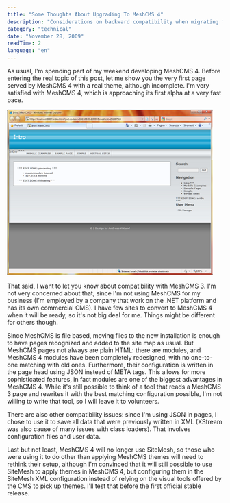 ```yaml
---
title: "Some Thoughts About Upgrading To MeshCMS 4"
description: "Considerations on backward compatibility when migrating from MeshCMS 3 to MeshCMS 4, including changes to modules, configuration, and SiteMesh integration."
category: "technical"
date: "November 28, 2009"
readTime: 2
language: "en"
---
```


As usual, I'm spending part of my weekend developing MeshCMS 4. Before entering the real topic of this post, let me show you the very first page served by MeshCMS 4 with a real theme, although incomplete. I'm very satisfied with MeshCMS 4, which is approaching its first alpha at a very fast pace.

![Screenshot of the first MeshCMS 4 page with a real theme applied](/images/blog/firstmeshcms4page.png)

That said, I want to let you know about compatibility with MeshCMS 3. I'm not very concerned about that, since I'm not using MeshCMS for my business (I'm employed by a company that work on the .NET platform and has its own commercial CMS). I have few sites to convert to MeshCMS 4 when it will be ready, so it's not big deal for me. Things might be different for others though.

Since MeshCMS is file based, moving files to the new installation is enough to have pages recognized and added to the site map as usual. But MeshCMS pages not always are plain HTML: there are modules, and MeshCMS 4 modules have been completely redesigned, with no one-to-one matching with old ones. Furthermore, their configuration is written in the page head using JSON instead of META tags. This allows for more sophisticated features, in fact modules are one of the biggest advantages in MeshCMS 4. While it's still possible to think of a tool that reads a MeshCMS 3 page and rewrites it with the best matching configuration possible, I'm not willing to write that tool, so I will leave it to volunteers.

There are also other compatibility issues: since I'm using JSON in pages, I chose to use it to save all data that were previously written in XML (XStream was also cause of many issues with class loaders). That involves configuration files and user data.

Last but not least, MeshCMS 4 will no longer use SiteMesh, so those who were using it to do other than applying MeshCMS themes will need to rethink their setup, although I'm convinced that it will still possible to use SiteMesh to apply themes in MeshCMS 4, but configuring them in the SiteMesh XML configuration instead of relying on the visual tools offered by the CMS to pick up themes. I'll test that before the first official stable release.
